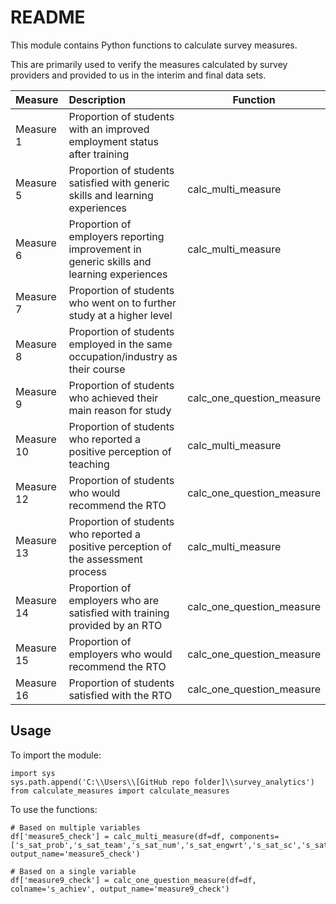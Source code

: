 # README

This module contains Python functions to calculate survey measures.

This are primarily used to verify the measures calculated by survey providers and provided to us in the interim and final data sets.

| Measure | Description | Function |
|:--------|:------------|----------|
| Measure 1 | Proportion of students with an improved employment status after training |  |
| Measure 5 | Proportion of students satisfied with generic skills and learning experiences | calc_multi_measure |
| Measure 6 | Proportion of employers reporting improvement in generic skills and learning experiences | calc_multi_measure |
| Measure 7 | Proportion of students who went on to further study at a higher level |  |
| Measure 8 | Proportion of students employed in the same occupation/industry as their course |  |
| Measure 9 | Proportion of students who achieved their main reason for study | calc_one_question_measure |
| Measure 10 | Proportion of students who reported a positive perception of teaching | calc_multi_measure |
| Measure 12 | Proportion of students who would recommend the RTO | calc_one_question_measure |
| Measure 13 | Proportion of students who reported a positive perception of the assessment process | calc_multi_measure |
| Measure 14 | Proportion of employers who are satisfied with training provided by an RTO | calc_one_question_measure |
| Measure 15 | Proportion of employers who would recommend the RTO | calc_one_question_measure |
| Measure 16 | Proportion of students satisfied with the RTO | calc_one_question_measure |

## Usage

To import the module:

```
import sys
sys.path.append('C:\\Users\\[GitHub repo folder]\\survey_analytics')
from calculate_measures import calculate_measures
```

To use the functions:

```
# Based on multiple variables
df['measure5_check'] = calc_multi_measure(df=df, components=['s_sat_prob','s_sat_team','s_sat_num','s_sat_engwrt','s_sat_sc','s_sat_co'], output_name='measure5_check')

# Based on a single variable
df['measure9_check'] = calc_one_question_measure(df=df, colname='s_achiev', output_name='measure9_check')
```
